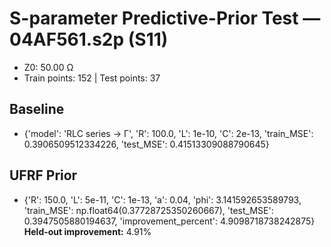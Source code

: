 # S-parameter Predictive-Prior Test — 04AF561.s2p (S11)
- Z0: 50.00 Ω
- Train points: 152  |  Test points: 37

## Baseline
- {'model': 'RLC series -> Γ', 'R': 100.0, 'L': 1e-10, 'C': 2e-13, 'train_MSE': 0.3906509512334226, 'test_MSE': 0.41513309088790645}

## UFRF Prior
- {'R': 150.0, 'L': 5e-11, 'C': 1e-13, 'a': 0.04, 'phi': 3.141592653589793, 'train_MSE': np.float64(0.37728725350260667), 'test_MSE': 0.3947505880194637, 'improvement_percent': 4.9098718738242875}
**Held-out improvement:** 4.91%